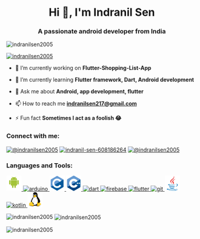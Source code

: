 <h1 align="center">Hi 👋, I'm Indranil Sen</h1>
<h3 align="center">A passionate android developer from India</h3>

<p align="left"> <img src="https://komarev.com/ghpvc/?username=indranilsen2005&label=Profile%20views&color=0e75b6&style=flat" alt="indranilsen2005" /> </p>

<p align="left"> <a href="https://twitter.com/@indranilsen2005" target="blank"><img src="https://img.shields.io/twitter/follow/@indranilsen2005?logo=twitter&style=for-the-badge" alt="indranilsen2005" /></a> </p>

- 🔭 I’m currently working on **Flutter-Shopping-List-App**

- 🌱 I’m currently learning **Flutter framework, Dart, Android development**

- 💬 Ask me about **Android, app development, flutter**

- 📫 How to reach me **indranilsen217@gmail.com**

- ⚡ Fun fact **Sometimes I act as a foolish 😂**

<h3 align="left">Connect with me:</h3>
<p align="left">
<a href="https://twitter.com/@indranilsen2005" target="blank"><img align="center" src="https://raw.githubusercontent.com/rahuldkjain/github-profile-readme-generator/master/src/images/icons/Social/twitter.svg" alt="@indranilsen2005" height="30" width="40" /></a>
<a href="https://linkedin.com/in/indranil-sen-608186264" target="blank"><img align="center" src="https://raw.githubusercontent.com/rahuldkjain/github-profile-readme-generator/master/src/images/icons/Social/linked-in-alt.svg" alt="indranil-sen-608186264" height="30" width="40" /></a>
<a href="https://www.youtube.com/c/@indranilsen2005" target="blank"><img align="center" src="https://raw.githubusercontent.com/rahuldkjain/github-profile-readme-generator/master/src/images/icons/Social/youtube.svg" alt="@indranilsen2005" height="30" width="40" /></a>
</p>

<h3 align="left">Languages and Tools:</h3>
<p align="left"> <a href="https://developer.android.com" target="_blank" rel="noreferrer"> <img src="https://raw.githubusercontent.com/devicons/devicon/master/icons/android/android-original-wordmark.svg" alt="android" width="40" height="40"/> </a> <a href="https://www.arduino.cc/" target="_blank" rel="noreferrer"> <img src="https://cdn.worldvectorlogo.com/logos/arduino-1.svg" alt="arduino" width="40" height="40"/> </a> <a href="https://www.cprogramming.com/" target="_blank" rel="noreferrer"> <img src="https://raw.githubusercontent.com/devicons/devicon/master/icons/c/c-original.svg" alt="c" width="40" height="40"/> </a> <a href="https://www.w3schools.com/cpp/" target="_blank" rel="noreferrer"> <img src="https://raw.githubusercontent.com/devicons/devicon/master/icons/cplusplus/cplusplus-original.svg" alt="cplusplus" width="40" height="40"/> </a> <a href="https://dart.dev" target="_blank" rel="noreferrer"> <img src="https://www.vectorlogo.zone/logos/dartlang/dartlang-icon.svg" alt="dart" width="40" height="40"/> </a> <a href="https://firebase.google.com/" target="_blank" rel="noreferrer"> <img src="https://www.vectorlogo.zone/logos/firebase/firebase-icon.svg" alt="firebase" width="40" height="40"/> </a> <a href="https://flutter.dev" target="_blank" rel="noreferrer"> <img src="https://www.vectorlogo.zone/logos/flutterio/flutterio-icon.svg" alt="flutter" width="40" height="40"/> </a> <a href="https://git-scm.com/" target="_blank" rel="noreferrer"> <img src="https://www.vectorlogo.zone/logos/git-scm/git-scm-icon.svg" alt="git" width="40" height="40"/> </a> <a href="https://www.java.com" target="_blank" rel="noreferrer"> <img src="https://raw.githubusercontent.com/devicons/devicon/master/icons/java/java-original.svg" alt="java" width="40" height="40"/> </a> <a href="https://kotlinlang.org" target="_blank" rel="noreferrer"> <img src="https://www.vectorlogo.zone/logos/kotlinlang/kotlinlang-icon.svg" alt="kotlin" width="40" height="40"/> </a> <a href="https://www.linux.org/" target="_blank" rel="noreferrer"> <img src="https://raw.githubusercontent.com/devicons/devicon/master/icons/linux/linux-original.svg" alt="linux" width="40" height="40"/> </a> </p>

<p><img align="left" src="https://github-readme-stats.vercel.app/api/top-langs?username=indranilsen2005&show_icons=true&locale=en&layout=compact" alt="indranilsen2005" /></p>

<p>&nbsp;<img align="center" src="https://github-readme-stats.vercel.app/api?username=indranilsen2005&show_icons=true&locale=en" alt="indranilsen2005" /></p>

<p><img align="center" src="https://github-readme-streak-stats.herokuapp.com/?user=indranilsen2005&" alt="indranilsen2005" /></p>
